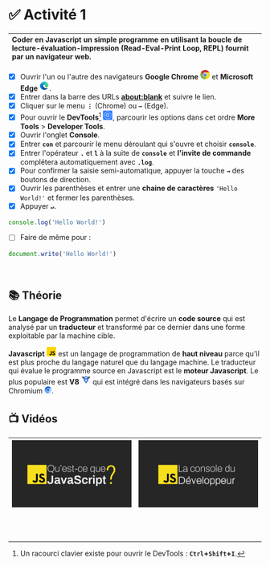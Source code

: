 # ✅ **Activité 1**
|Coder en Javascript un simple programme en utilisant la boucle de lecture-évaluation-impression (Read-Eval-Print Loop, REPL) fournit par un navigateur web.|
|:---|
- [x] Ouvrir l'un ou l'autre des navigateurs **Google Chrome** ![](./rsc/google-chrome-small.png) et **Microsoft Edge** ![](./rsc/microsoft-edge-small.png).
- [x] Entrer dans la barre des URLs [**about:blank**](https://sangafabrice.github.io/redirect.html) et suivre le lien.
- [x] Cliquer sur le menu **`⋮`** (Chrome) ou **`⋯`** (Edge).
- [x] Pour ouvrir le **DevTools**[^1] ![](./rsc/google-chrome-devtools-small.png), parcourir les options dans cet ordre **More Tools** > **Developer Tools**.
- [x] Ouvrir l'onglet **Console**.
- [x] Entrer **`con`** et parcourir le menu déroulant qui s'ouvre et choisir **`console`**.
- [x] Entrer l'opérateur **`.`** et **`l`** à la suite de **`console`** et **l'invite de commande** complétera automatiquement avec **`.log`**.
- [x] Pour confirmer la saisie semi-automatique, appuyer la touche **`→`** des boutons de direction.
- [x] Ouvrir les parenthèses et entrer une **chaine de caractères** `'Hello World!'` et fermer les parenthèses.
- [x] Appuyer **`↵`**.
```js
console.log('Hello World!')
```
- [ ] Faire de même pour :
```js
document.write('Hello World!')
```
<br>

## 📚 Théorie

Le **Langage de Programmation** permet d'écrire un **code source** qui est analysé par un **traducteur** et transformé par ce dernier dans une forme exploitable par la machine cible.

**Javascript** ![](./rsc/javascript-small.png) est un langage de programmation de **haut niveau** parce qu'il est plus proche du langage naturel que du langage machine. Le traducteur qui évalue le programme source en Javascript est le **moteur Javascript**. Le plus populaire est **V8** ![](./rsc/v8-small.png) qui est intégré dans les navigateurs basés sur Chromium ![](./rsc/chromium-small.png).

######

## 📺 Vidéos
|![](./rsc/js-intro.JPG)|![](./rsc/js-devtools.JPG)|
|:---|---:|
<br>
<br>

[^1]: Un racourci clavier existe pour ouvrir le DevTools : **`Ctrl`+`Shift`+`I`**.
